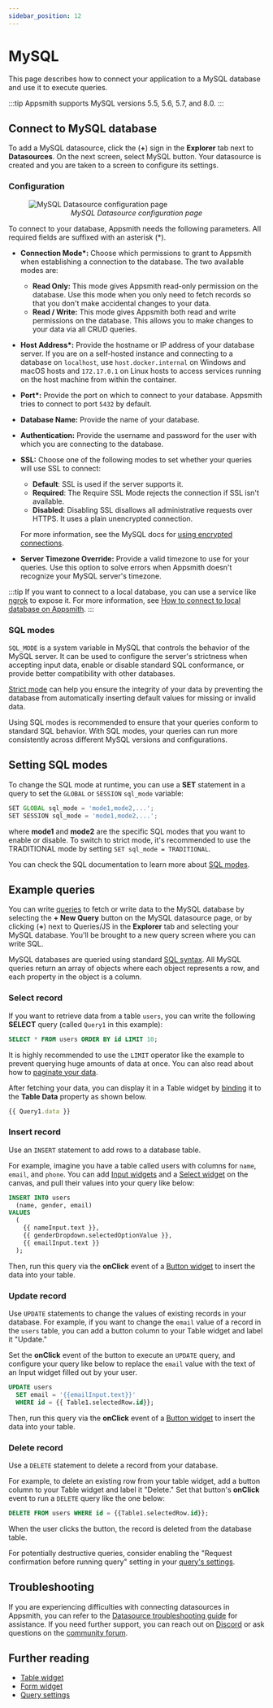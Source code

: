 ```yaml
---
sidebar_position: 12
---
```

# MySQL

This page describes how to connect your application to a MySQL database and use it to execute queries.

:::tip
Appsmith supports MySQL versions 5.5, 5.6, 5.7, and 8.0.
:::

## Connect to MySQL database

To add a MySQL datasource, click the (**+**) sign in the **Explorer** tab next to **Datasources**. On the next screen, select MySQL button. Your datasource is created and you are taken to a screen to configure its settings.

### Configuration

<figure>
  <img src="/img/mysql-datasource-config.png" style= {{width:"700px", height:"auto"}} alt="MySQL Datasource configuration page"/>
  <figcaption align = "center"><i>MySQL Datasource configuration page</i></figcaption>
</figure>

To connect to your database, Appsmith needs the following parameters. All required fields are suffixed with an asterisk (\*).

* **Connection Mode\*:** Choose which permissions to grant to Appsmith when establishing a connection to the database. The two available modes are:

   * **Read Only:** This mode gives Appsmith read-only permission on the database. Use this mode when you only need to fetch records so that you don't make accidental changes to your data.
   * **Read / Write:** This mode gives Appsmith both read and write permissions on the database. This allows you to make changes to your data via all CRUD queries.

* **Host Address\*:** Provide the hostname or IP address of your database server. If you are on a self-hosted instance and connecting to a database on `localhost`, use `host.docker.internal` on Windows and macOS hosts and `172.17.0.1` on Linux hosts to access services running on the host machine from within the container.

* **Port\*:** Provide the port on which to connect to your database. Appsmith tries to connect to port `5432` by default.

* **Database Name:** Provide the name of your database.

* **Authentication:** Provide the username and password for the user with which you are connecting to the database.

* **SSL:** Choose one of the following modes to set whether your queries will use SSL to connect:

   * **Default**: SSL is used if the server supports it.
   * **Required**: The Require SSL Mode rejects the connection if SSL isn't available.
   * **Disabled**: Disabling SSL disallows all administrative requests over HTTPS. It uses a plain unencrypted connection.

  For more information, see the MySQL docs for [using encrypted connections](https://dev.mysql.com/doc/refman/8.0/en/encrypted-connections.html).

* **Server Timezone Override:** Provide a valid timezone to use for your queries. Use this option to solve errors when Appsmith doesn't recognize your MySQL server's timezone.

:::tip
If you want to connect to a local database, you can use a service like [ngrok](https://ngrok.com/) to expose it. For more information, see [How to connect to local database on Appsmith](/advanced-concepts/more/how-to-work-with-local-apis-on-appsmith).
:::

### SQL modes

```SQL_MODE``` is a system variable in MySQL that controls the behavior of the MySQL server. It can be used to configure the server's strictness when accepting input data, enable or disable standard SQL conformance, or provide better compatibility with other databases.

[Strict mode](https://dev.mysql.com/doc/refman/8.0/en/sql-mode.html#sql-mode-strict) can help you ensure the integrity of your data by preventing the database from automatically inserting default values for missing or invalid data. 

Using SQL modes is recommended to ensure that your queries conform to standard SQL behavior. With SQL modes, your queries can run more consistently across different MySQL versions and configurations.

## Setting SQL modes

To change the SQL mode at runtime, you can use a **SET** statement in a query to set the `GLOBAL` or `SESSION` ```sql_mode``` variable:

```js
SET GLOBAL sql_mode = 'mode1,mode2,...';
SET SESSION sql_mode = 'mode1,mode2,...';
```
where **mode1** and **mode2** are the specific SQL modes that you want to enable or disable. To switch to strict mode, it's recommended to use the TRADITIONAL mode by setting ```SET sql_mode = TRADITIONAL```.

You can check the SQL documentation to learn more about [SQL modes](https://dev.mysql.com/doc/refman/8.0/en/sql-mode.html).

## Example queries

You can write [queries](https://docs.appsmith.com/core-concepts/data-access-and-binding/querying-a-database/query-settings) to fetch or write data to the MySQL database by selecting the **+ New Query**  button on the MySQL datasource page, or by clicking (**+**) next to Queries/JS in the **Explorer** tab and selecting your MySQL database. You'll be brought to a new query screen where you can write SQL.

MySQL databases are queried using standard [SQL syntax](https://dev.mysql.com/doc/refman/8.0/en/language-structure.html). All MySQL queries return an array of objects where each object represents a row, and each property in the object is a column.

### Select record

If you want to retrieve data from a table `users`, you can write the following **SELECT** query (called `Query1` in this example):

```sql
SELECT * FROM users ORDER BY id LIMIT 10;
```

It is highly recommended to use the `LIMIT` operator like the example to prevent querying huge amounts of data at once. You can also read about how to [paginate your data](/reference/widgets/table#server-side-pagination).

After fetching your data, you can display it in a Table widget by [binding](/reference/widgets/table#display-data-in-tables) it to the **Table Data** property as shown below.

```js
{{ Query1.data }}
```

### Insert record

Use an `INSERT` statement to add rows to a database table. 

For example, imagine you have a table called users with columns for `name`, `email`, and `phone`. You can add [Input widgets](/reference/widgets/input) and a [Select widget](/reference/widgets/select) on the canvas, and pull their values into your query like below:

```sql
INSERT INTO users
  (name, gender, email)
VALUES
  (
    {{ nameInput.text }},
    {{ genderDropdown.selectedOptionValue }},
    {{ emailInput.text }}
  );

```

Then, run this query via the **onClick** event of a [Button widget](/reference/widgets/button) to insert the data into your table.

### Update record

Use `UPDATE` statements to change the values of existing records in your database. For example, if you want to change the `email` value of a record in the `users` table, you can add a button column to your Table widget and label it "Update." 

Set the **onClick** event of the button to execute an `UPDATE` query, and configure your query like below to replace the `email` value with the text of an Input widget filled out by your user.


```sql
UPDATE users
  SET email = '{{emailInput.text}}'
  WHERE id = {{ Table1.selectedRow.id}};
```

Then, run this query via the **onClick** event of a [Button widget](/reference/widgets/button) to insert the data into your table.

### Delete record

Use a `DELETE` statement to delete a record from your database.

For example, to delete an existing row from your table widget, add a button column to your Table widget and label it "Delete." Set that button's **onClick** event to run a `DELETE` query like the one below:

```sql
DELETE FROM users WHERE id = {{Table1.selectedRow.id}};
```

When the user clicks the button, the record is deleted from the database table.

For potentially destructive queries, consider enabling the "Request confirmation before running query" setting in your [query's settings](/core-concepts/data-access-and-binding/querying-a-database/query-settings).

## Troubleshooting

If you are experiencing difficulties with connecting datasources in Appsmith, you can refer to the [Datasource troubleshooting guide](https://chat.openai.com/help-and-support/troubleshooting-guide/action-errors/datasource-errors) for assistance. If you need further support, you can reach out on [Discord](https://discord.com/invite/rBTTVJp) or ask questions on the [community forum](https://community.appsmith.com/).

## Further reading

* [Table widget](/reference/widgets/table)
* [Form widget](/reference/widgets/form)
* [Query settings](/core-concepts/data-access-and-binding/querying-a-database/query-settings)